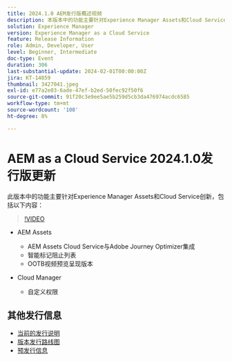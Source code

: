 ```yaml
---
title: 2024.1.0 AEM发行版概述视频
description: 本版本中的功能主要针对Experience Manager Assets和Cloud Service创新，包括以下内容 — AEM Assets - AEM Assets Cloud Service与Adobe Journey Optimizer集成、智能标记阻止列表、OOTB视频预览演绎版、Cloud Manager — 自定义权限
solution: Experience Manager
version: Experience Manager as a Cloud Service
feature: Release Information
role: Admin, Developer, User
level: Beginner, Intermediate
doc-type: Event
duration: 306
last-substantial-update: 2024-02-01T00:00:00Z
jira: KT-14859
thumbnail: 3427041.jpeg
exl-id: e77a2e03-6ade-47ef-b2ed-50fec92f50f6
source-git-commit: 91f20c3e9ee5ae5b259d5cb3da476974acdc6585
workflow-type: tm+mt
source-wordcount: '108'
ht-degree: 8%

---
```


# AEM as a Cloud Service 2024.1.0发行版更新

此版本中的功能主要针对Experience Manager Assets和Cloud Service创新，包括以下内容：

>[!VIDEO](https://video.tv.adobe.com/v/3427041/?learn=on)

* AEM Assets
   * AEM Assets Cloud Service与Adobe Journey Optimizer集成
   * 智能标记阻止列表
   * OOTB视频预览呈现版本

* Cloud Manager
   * 自定义权限

<!--
Have questions about the release?  Discuss the release in [Experience League Communities](https://adobe.ly/3RPNYZF) -->

## 其他发行信息

* [当前的发行说明](https://experienceleague.adobe.com/docs/experience-manager-cloud-service/content/release-notes/home.html?lang=zh-Hans)
* [版本发行路线图](https://experienceleague.adobe.com/docs/experience-manager-release-information/aem-release-updates/update-releases-roadmap.html?lang=zh-Hans)
* [预发行信息](https://experienceleague.adobe.com/docs/experience-manager-cloud-service/content/release-notes/prerelease.html)
